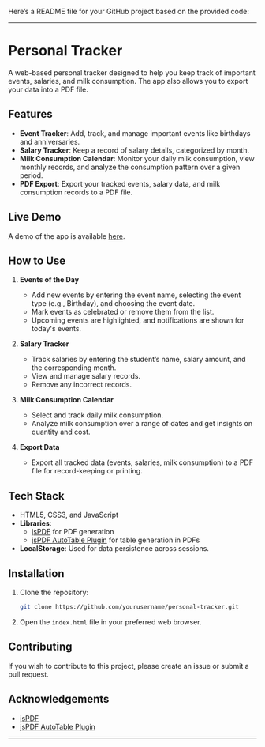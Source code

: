 Here’s a README file for your GitHub project based on the provided code:

---

# Personal Tracker

A web-based personal tracker designed to help you keep track of important events, salaries, and milk consumption. The app also allows you to export your data into a PDF file.

## Features

- **Event Tracker**: Add, track, and manage important events like birthdays and anniversaries.
- **Salary Tracker**: Keep a record of salary details, categorized by month.
- **Milk Consumption Calendar**: Monitor your daily milk consumption, view monthly records, and analyze the consumption pattern over a given period.
- **PDF Export**: Export your tracked events, salary data, and milk consumption records to a PDF file.

## Live Demo

A demo of the app is available [here](#).

## How to Use

1. **Events of the Day**
   - Add new events by entering the event name, selecting the event type (e.g., Birthday), and choosing the event date.
   - Mark events as celebrated or remove them from the list.
   - Upcoming events are highlighted, and notifications are shown for today's events.

2. **Salary Tracker**
   - Track salaries by entering the student’s name, salary amount, and the corresponding month.
   - View and manage salary records.
   - Remove any incorrect records.

3. **Milk Consumption Calendar**
   - Select and track daily milk consumption.
   - Analyze milk consumption over a range of dates and get insights on quantity and cost.

4. **Export Data**
   - Export all tracked data (events, salaries, milk consumption) to a PDF file for record-keeping or printing.

## Tech Stack

- HTML5, CSS3, and JavaScript
- **Libraries**:
  - [jsPDF](https://github.com/parallax/jsPDF) for PDF generation
  - [jsPDF AutoTable Plugin](https://github.com/simonbengtsson/jsPDF-AutoTable) for table generation in PDFs
- **LocalStorage**: Used for data persistence across sessions.

## Installation

1. Clone the repository:
   ```bash
   git clone https://github.com/yourusername/personal-tracker.git
   ```
2. Open the `index.html` file in your preferred web browser.

## Contributing

If you wish to contribute to this project, please create an issue or submit a pull request.



## Acknowledgements

- [jsPDF](https://github.com/parallax/jsPDF)
- [jsPDF AutoTable Plugin](https://github.com/simonbengtsson/jsPDF-AutoTable)

--- 
